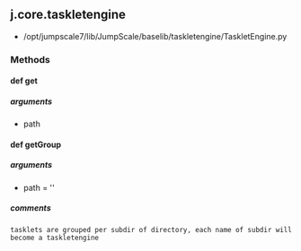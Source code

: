 ## j.core.taskletengine

- /opt/jumpscale7/lib/JumpScale/baselib/taskletengine/TaskletEngine.py

### Methods

#### def get 
##### arguments

- path
#### def getGroup 
##### arguments

- path = ''

##### comments

```
tasklets are grouped per subdir of directory, each name of subdir will become a taskletengine

```

